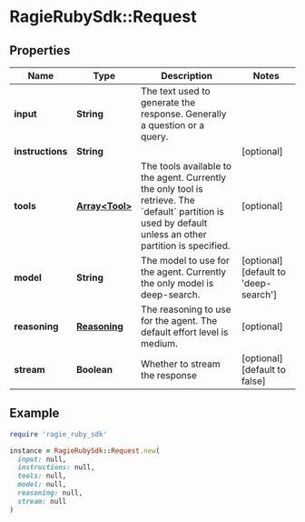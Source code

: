 # RagieRubySdk::Request

## Properties

| Name | Type | Description | Notes |
| ---- | ---- | ----------- | ----- |
| **input** | **String** | The text used to generate the response. Generally a question or a query. |  |
| **instructions** | **String** |  | [optional] |
| **tools** | [**Array&lt;Tool&gt;**](Tool.md) | The tools available to the agent. Currently the only tool is retrieve. The &#x60;default&#x60; partition is used by default unless an other partition is specified. | [optional] |
| **model** | **String** | The model to use for the agent. Currently the only model is deep-search. | [optional][default to &#39;deep-search&#39;] |
| **reasoning** | [**Reasoning**](Reasoning.md) | The reasoning to use for the agent. The default effort level is medium. | [optional] |
| **stream** | **Boolean** | Whether to stream the response | [optional][default to false] |

## Example

```ruby
require 'ragie_ruby_sdk'

instance = RagieRubySdk::Request.new(
  input: null,
  instructions: null,
  tools: null,
  model: null,
  reasoning: null,
  stream: null
)
```

